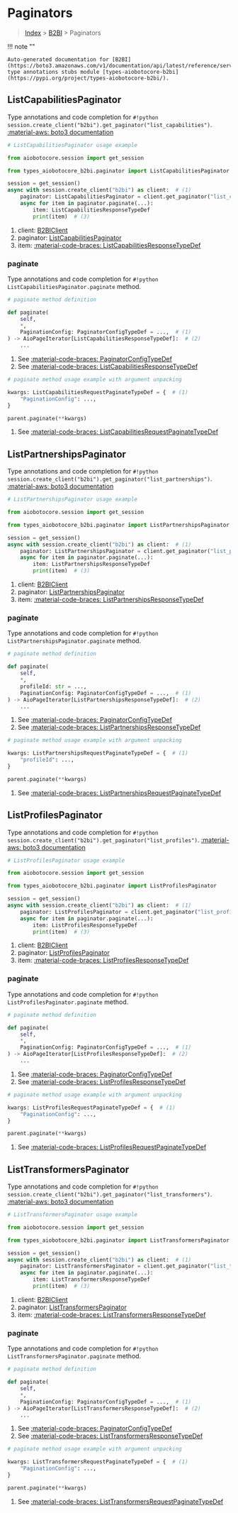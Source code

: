 # Paginators

> [Index](../README.md) > [B2BI](./README.md) > Paginators

!!! note ""

    Auto-generated documentation for [B2BI](https://boto3.amazonaws.com/v1/documentation/api/latest/reference/services/b2bi.html#b2bi)
    type annotations stubs module [types-aiobotocore-b2bi](https://pypi.org/project/types-aiobotocore-b2bi/).

## ListCapabilitiesPaginator

Type annotations and code completion for `#!python session.create_client("b2bi").get_paginator("list_capabilities")`.
[:material-aws: boto3 documentation](https://boto3.amazonaws.com/v1/documentation/api/latest/reference/services/b2bi/paginator/ListCapabilities.html#B2BI.Paginator.ListCapabilities)

```python
# ListCapabilitiesPaginator usage example

from aiobotocore.session import get_session

from types_aiobotocore_b2bi.paginator import ListCapabilitiesPaginator

session = get_session()
async with session.create_client("b2bi") as client:  # (1)
    paginator: ListCapabilitiesPaginator = client.get_paginator("list_capabilities")  # (2)
    async for item in paginator.paginate(...):
        item: ListCapabilitiesResponseTypeDef
        print(item)  # (3)
```

1. client: [B2BIClient](./client.md)
2. paginator: [ListCapabilitiesPaginator](./paginators.md#listcapabilitiespaginator)
3. item: [:material-code-braces: ListCapabilitiesResponseTypeDef](./type_defs.md#listcapabilitiesresponsetypedef) 


### paginate

Type annotations and code completion for `#!python ListCapabilitiesPaginator.paginate` method.

```python
# paginate method definition

def paginate(
    self,
    *,
    PaginationConfig: PaginatorConfigTypeDef = ...,  # (1)
) -> AioPageIterator[ListCapabilitiesResponseTypeDef]:  # (2)
    ...
```

1. See [:material-code-braces: PaginatorConfigTypeDef](./type_defs.md#paginatorconfigtypedef) 
2. See [:material-code-braces: ListCapabilitiesResponseTypeDef](./type_defs.md#listcapabilitiesresponsetypedef) 


```python
# paginate method usage example with argument unpacking

kwargs: ListCapabilitiesRequestPaginateTypeDef = {  # (1)
    "PaginationConfig": ...,
}

parent.paginate(**kwargs)
```

1. See [:material-code-braces: ListCapabilitiesRequestPaginateTypeDef](./type_defs.md#listcapabilitiesrequestpaginatetypedef) 
## ListPartnershipsPaginator

Type annotations and code completion for `#!python session.create_client("b2bi").get_paginator("list_partnerships")`.
[:material-aws: boto3 documentation](https://boto3.amazonaws.com/v1/documentation/api/latest/reference/services/b2bi/paginator/ListPartnerships.html#B2BI.Paginator.ListPartnerships)

```python
# ListPartnershipsPaginator usage example

from aiobotocore.session import get_session

from types_aiobotocore_b2bi.paginator import ListPartnershipsPaginator

session = get_session()
async with session.create_client("b2bi") as client:  # (1)
    paginator: ListPartnershipsPaginator = client.get_paginator("list_partnerships")  # (2)
    async for item in paginator.paginate(...):
        item: ListPartnershipsResponseTypeDef
        print(item)  # (3)
```

1. client: [B2BIClient](./client.md)
2. paginator: [ListPartnershipsPaginator](./paginators.md#listpartnershipspaginator)
3. item: [:material-code-braces: ListPartnershipsResponseTypeDef](./type_defs.md#listpartnershipsresponsetypedef) 


### paginate

Type annotations and code completion for `#!python ListPartnershipsPaginator.paginate` method.

```python
# paginate method definition

def paginate(
    self,
    *,
    profileId: str = ...,
    PaginationConfig: PaginatorConfigTypeDef = ...,  # (1)
) -> AioPageIterator[ListPartnershipsResponseTypeDef]:  # (2)
    ...
```

1. See [:material-code-braces: PaginatorConfigTypeDef](./type_defs.md#paginatorconfigtypedef) 
2. See [:material-code-braces: ListPartnershipsResponseTypeDef](./type_defs.md#listpartnershipsresponsetypedef) 


```python
# paginate method usage example with argument unpacking

kwargs: ListPartnershipsRequestPaginateTypeDef = {  # (1)
    "profileId": ...,
}

parent.paginate(**kwargs)
```

1. See [:material-code-braces: ListPartnershipsRequestPaginateTypeDef](./type_defs.md#listpartnershipsrequestpaginatetypedef) 
## ListProfilesPaginator

Type annotations and code completion for `#!python session.create_client("b2bi").get_paginator("list_profiles")`.
[:material-aws: boto3 documentation](https://boto3.amazonaws.com/v1/documentation/api/latest/reference/services/b2bi/paginator/ListProfiles.html#B2BI.Paginator.ListProfiles)

```python
# ListProfilesPaginator usage example

from aiobotocore.session import get_session

from types_aiobotocore_b2bi.paginator import ListProfilesPaginator

session = get_session()
async with session.create_client("b2bi") as client:  # (1)
    paginator: ListProfilesPaginator = client.get_paginator("list_profiles")  # (2)
    async for item in paginator.paginate(...):
        item: ListProfilesResponseTypeDef
        print(item)  # (3)
```

1. client: [B2BIClient](./client.md)
2. paginator: [ListProfilesPaginator](./paginators.md#listprofilespaginator)
3. item: [:material-code-braces: ListProfilesResponseTypeDef](./type_defs.md#listprofilesresponsetypedef) 


### paginate

Type annotations and code completion for `#!python ListProfilesPaginator.paginate` method.

```python
# paginate method definition

def paginate(
    self,
    *,
    PaginationConfig: PaginatorConfigTypeDef = ...,  # (1)
) -> AioPageIterator[ListProfilesResponseTypeDef]:  # (2)
    ...
```

1. See [:material-code-braces: PaginatorConfigTypeDef](./type_defs.md#paginatorconfigtypedef) 
2. See [:material-code-braces: ListProfilesResponseTypeDef](./type_defs.md#listprofilesresponsetypedef) 


```python
# paginate method usage example with argument unpacking

kwargs: ListProfilesRequestPaginateTypeDef = {  # (1)
    "PaginationConfig": ...,
}

parent.paginate(**kwargs)
```

1. See [:material-code-braces: ListProfilesRequestPaginateTypeDef](./type_defs.md#listprofilesrequestpaginatetypedef) 
## ListTransformersPaginator

Type annotations and code completion for `#!python session.create_client("b2bi").get_paginator("list_transformers")`.
[:material-aws: boto3 documentation](https://boto3.amazonaws.com/v1/documentation/api/latest/reference/services/b2bi/paginator/ListTransformers.html#B2BI.Paginator.ListTransformers)

```python
# ListTransformersPaginator usage example

from aiobotocore.session import get_session

from types_aiobotocore_b2bi.paginator import ListTransformersPaginator

session = get_session()
async with session.create_client("b2bi") as client:  # (1)
    paginator: ListTransformersPaginator = client.get_paginator("list_transformers")  # (2)
    async for item in paginator.paginate(...):
        item: ListTransformersResponseTypeDef
        print(item)  # (3)
```

1. client: [B2BIClient](./client.md)
2. paginator: [ListTransformersPaginator](./paginators.md#listtransformerspaginator)
3. item: [:material-code-braces: ListTransformersResponseTypeDef](./type_defs.md#listtransformersresponsetypedef) 


### paginate

Type annotations and code completion for `#!python ListTransformersPaginator.paginate` method.

```python
# paginate method definition

def paginate(
    self,
    *,
    PaginationConfig: PaginatorConfigTypeDef = ...,  # (1)
) -> AioPageIterator[ListTransformersResponseTypeDef]:  # (2)
    ...
```

1. See [:material-code-braces: PaginatorConfigTypeDef](./type_defs.md#paginatorconfigtypedef) 
2. See [:material-code-braces: ListTransformersResponseTypeDef](./type_defs.md#listtransformersresponsetypedef) 


```python
# paginate method usage example with argument unpacking

kwargs: ListTransformersRequestPaginateTypeDef = {  # (1)
    "PaginationConfig": ...,
}

parent.paginate(**kwargs)
```

1. See [:material-code-braces: ListTransformersRequestPaginateTypeDef](./type_defs.md#listtransformersrequestpaginatetypedef) 
